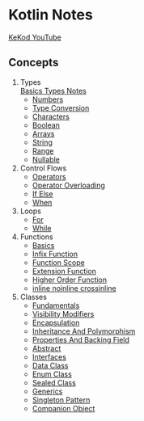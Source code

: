 <h1>Kotlin Notes</h1>

[KeKod YouTube](https://www.youtube.com/@KeKod)

<h2>Concepts</h2>

1. Types <br>
   [Basics Types Notes](./lecture-files/basic-types.md)
    * [Numbers](src/main/kotlin/basics/1-Numbers.kt)
    * [Type Conversion](src/main/kotlin/basics/2-TypeConversion.kt)
    * [Characters](src/main/kotlin/basics/3-Characters.kt)
    * [Boolean](src/main/kotlin/basics/4-Boolean.kt)
    * [Arrays](src/main/kotlin/basics/5-Arrays.kt)
    * [String](src/main/kotlin/basics/6-String.kt)
    * [Range](src/main/kotlin/basics/7-Range.kt)
    * [Nullable](src/main/kotlin/basics/8-Nullables.kt)
2. Control Flows
    * [Operators](src/main/kotlin/basics/controlflow/1-Operators.kt)
    * [Operator Overloading](src/main/kotlin/basics/controlflow/2-OperatorOverloading.kt)
    * [If Else](src/main/kotlin/basics/controlflow/3-If-Else.kt)
    * [When](src/main/kotlin/basics/controlflow/4-When.kt)
3. Loops
    * [For](src/main/kotlin/basics/loop/1-For.kt)
    * [While](src/main/kotlin/basics/loop/2-While.kt)
4. Functions
    * [Basics](src/main/kotlin/functions/1-Basics.kt)
    * [Infix Function](src/main/kotlin/functions/2-InfixFunction.kt)
    * [Function Scope](src/main/kotlin/functions/3-FunctionScope.kt)
    * [Extension Function](src/main/kotlin/functions/4-ExtensionFunction.kt)
    * [Higher Order Function](src/main/kotlin/functions/5-HigherOrderFunction.kt)
    * [inline noinline crossinline](src/main/kotlin/functions/6-InlineNoInlineCrossInline.kt)
5. Classes
    * [Fundamentals](src/main/kotlin/classes/Fundamentals.kt)
    * [Visibility Modifiers](src/main/kotlin/classes/VisibilityModifiers.kt)
    * [Encapsulation](src/main/kotlin/classes/Encapsulation.kt)
    * [Inheritance And Polymorphism](src/main/kotlin/classes/Inheritance.kt)
    * [Properties And Backing Field](src/main/kotlin/classes/Properties.kt)
    * [Abstract](src/main/kotlin/classes/Abstract.kt)
    * [Interfaces](src/main/kotlin/classes/Interfaces.kt)
    * [Data Class](src/main/kotlin/classes/DataClass.kt)
    * [Enum Class](src/main/kotlin/classes/EnumClass.kt)
    * [Sealed Class](src/main/kotlin/classes/SealedClass.kt)
    * [Generics](src/main/kotlin/classes/generics)
    * [Singleton Pattern](src/main/kotlin/classes/objects)
    * [Companion Object](src/main/kotlin/classes/objects/Companion.kt)